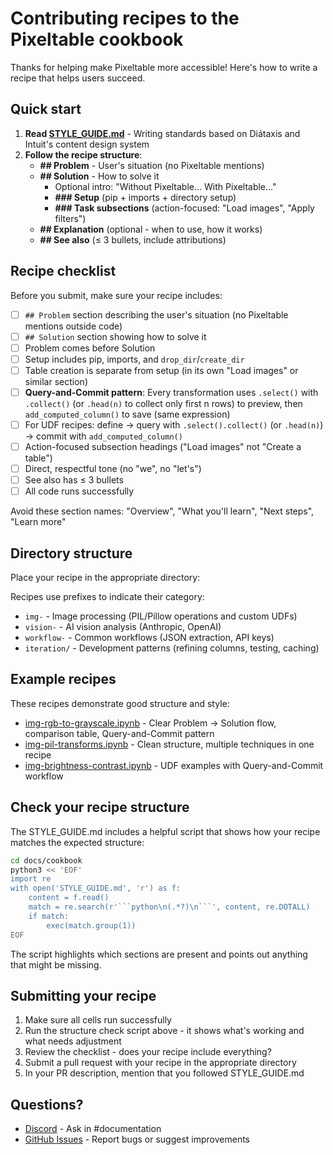 # Contributing recipes to the Pixeltable cookbook

Thanks for helping make Pixeltable more accessible! Here's how to write a recipe that helps users succeed.

## Quick start

1. **Read [STYLE_GUIDE.md](STYLE_GUIDE.md)** - Writing standards based on Diátaxis and Intuit's content design system
2. **Follow the recipe structure**:
   - **## Problem** - User's situation (no Pixeltable mentions)
   - **## Solution** - How to solve it
     - Optional intro: "Without Pixeltable... With Pixeltable..."
     - **### Setup** (pip + imports + directory setup)
     - **### Task subsections** (action-focused: "Load images", "Apply filters")
   - **## Explanation** (optional - when to use, how it works)
   - **## See also** (≤ 3 bullets, include attributions)

## Recipe checklist

Before you submit, make sure your recipe includes:

- [ ] `## Problem` section describing the user's situation (no Pixeltable mentions outside code)
- [ ] `## Solution` section showing how to solve it
- [ ] Problem comes before Solution
- [ ] Setup includes pip, imports, and `drop_dir`/`create_dir`
- [ ] Table creation is separate from setup (in its own "Load images" or similar section)
- [ ] **Query-and-Commit pattern**: Every transformation uses `.select()` with `.collect()` (or `.head(n)` to collect only first n rows) to preview, then `add_computed_column()` to save (same expression)
- [ ] For UDF recipes: define → query with `.select().collect()` (or `.head(n)`) → commit with `add_computed_column()`
- [ ] Action-focused subsection headings ("Load images" not "Create a table")
- [ ] Direct, respectful tone (no "we", no "let's")
- [ ] See also has ≤ 3 bullets
- [ ] All code runs successfully

Avoid these section names: "Overview", "What you'll learn", "Next steps", "Learn more"

## Directory structure

Place your recipe in the appropriate directory:

Recipes use prefixes to indicate their category:

- `img-` - Image processing (PIL/Pillow operations and custom UDFs)
- `vision-` - AI vision analysis (Anthropic, OpenAI)  
- `workflow-` - Common workflows (JSON extraction, API keys)
- `iteration/` - Development patterns (refining columns, testing, caching)

## Example recipes

These recipes demonstrate good structure and style:

- [img-rgb-to-grayscale.ipynb](img-rgb-to-grayscale.ipynb) - Clear Problem → Solution flow, comparison table, Query-and-Commit pattern
- [img-pil-transforms.ipynb](img-pil-transforms.ipynb) - Clean structure, multiple techniques in one recipe
- [img-brightness-contrast.ipynb](img-brightness-contrast.ipynb) - UDF examples with Query-and-Commit workflow

## Check your recipe structure

The STYLE_GUIDE.md includes a helpful script that shows how your recipe matches the expected structure:

```bash
cd docs/cookbook
python3 << 'EOF'
import re
with open('STYLE_GUIDE.md', 'r') as f:
    content = f.read()
    match = re.search(r'```python\n(.*?)\n```', content, re.DOTALL)
    if match:
        exec(match.group(1))
EOF
```

The script highlights which sections are present and points out anything that might be missing.

## Submitting your recipe

1. Make sure all cells run successfully
2. Run the structure check script above - it shows what's working and what needs adjustment
3. Review the checklist - does your recipe include everything?
4. Submit a pull request with your recipe in the appropriate directory
5. In your PR description, mention that you followed STYLE_GUIDE.md

## Questions?

- [Discord](https://discord.gg/QPyqFYx2UN) - Ask in #documentation
- [GitHub Issues](https://github.com/pixeltable/pixeltable/issues) - Report bugs or suggest improvements
